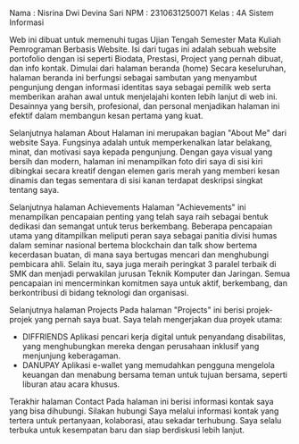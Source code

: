 Nama : Nisrina Dwi Devina Sari
NPM : 2310631250071
Kelas : 4A Sistem Informasi

Web ini dibuat untuk memenuhi tugas Ujian Tengah Semester Mata Kuliah Pemrograman Berbasis Website.
Isi dari tugas ini adalah sebuah website portofolio dengan isi seperti Biodata, Prestasi, Project yang pernah dibuat, dan info kontak.
Dimulai dari halaman beranda (home) 
Secara keseluruhan, halaman beranda ini berfungsi sebagai sambutan yang menyambut pengunjung dengan informasi identitas saya sebagai pemilik web serta memberikan arahan awal untuk menjelajahi konten lebih lanjut di web ini. Desainnya yang bersih, profesional, dan personal menjadikan halaman ini efektif dalam membangun kesan pertama yang kuat.

Selanjutnya halaman About
Halaman ini merupakan bagian "About Me" dari website Saya. Fungsinya adalah untuk memperkenalkan latar belakang, minat, dan motivasi saya kepada pengunjung. Dengan gaya visual yang bersih dan modern, halaman ini menampilkan foto diri saya di sisi kiri dibingkai secara kreatif dengan elemen garis merah yang memberi kesan dinamis dan tegas sementara di sisi kanan terdapat deskripsi singkat tentang saya.

Selanjutnya halaman Achievements
Halaman "Achievements" ini menampilkan pencapaian penting yang telah saya raih sebagai bentuk dedikasi dan semangat untuk terus berkembang. Beberapa pencapaian utama yang ditampilkan meliputi peran saya sebagai panitia divisi humas dalam seminar nasional bertema blockchain dan talk show bertema kecerdasan buatan, di mana saya bertugas mencari dan menghubungi pembicara ahli. Selain itu, saya juga meraih peringkat 3 paralel terbaik di SMK dan menjadi perwakilan jurusan Teknik Komputer dan Jaringan. Semua pencapaian ini mencerminkan komitmen saya untuk aktif, berkembang, dan berkontribusi di bidang teknologi dan organisasi.

Selanjutnya halaman Projects
Pada halaman "Projects" ini berisi projek-projek yang pernah saya buat. Saya telah mengerjakan dua proyek utama:
- DIFFRIENDS
Aplikasi pencari kerja digital untuk penyandang disabilitas, yang menghubungkan mereka dengan perusahaan inklusif yang menjunjung keberagaman.
-  DANUPAY
Aplikasi e-wallet yang memudahkan pengguna mengelola keuangan dan menabung bersama teman untuk tujuan bersama, seperti liburan atau acara khusus.

Terakhir halaman Contact
Pada halaman ini berisi informasi kontak saya yang bisa dihubungi. Silakan hubungi Saya melalui informasi kontak yang tertera untuk pertanyaan, kolaborasi, atau sekadar terhubung. Saya selalu terbuka untuk kesempatan baru dan siap berdiskusi lebih lanjut.
